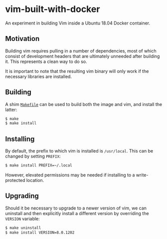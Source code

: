 # vim-built-with-docker


An experiment in building Vim inside a Ubuntu 18.04 Docker container.


## Motivation
Building vim requires pulling in a number of dependencies, most of which
consist of development headers that are ultimately unneeded after building it.
This represents a clean way to do so.

It is important to note that the resulting vim binary will only work if the
necessary libraries are installed.


## Building

A shim [`Makefile`](Makefile) can be used to build both the image and vim, and
install the latter:

```bash
$ make
$ make install
```

## Installing

By default, the prefix to which vim is installed is `/usr/local`. This can be
changed by setting `PREFIX`:

```bash
$ make install PREFIX=~/.local
```

However, elevated permissions may be needed if installing to a write-protected
location.

## Upgrading

Should it be necessary to upgrade to a newer version of vim, we can uninstall
and then explicitly install a different version by overriding the `VERSION`
variable:

```bash
$ make uninstall
$ make install VERSION=8.0.1202
```
